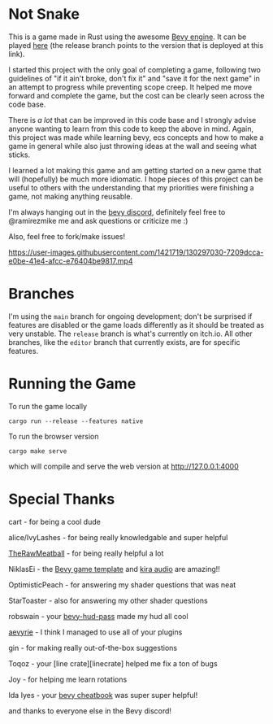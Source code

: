 # Not Snake

This is a game made in Rust using the awesome [Bevy engine][bevy]. It can be played [here][itch] (the release branch points to the version that is deployed at this link).

I started this project with the only goal of completing a game, following two guidelines of "if it ain't broke, don't fix it" and "save it for the next game" in an attempt to progress while preventing scope creep. It helped me move forward and complete the game, but the cost can be clearly seen across the code base.

There is *a lot* that can be improved in this code base and I strongly advise anyone wanting to learn from this code to keep the above in mind. Again, this project was made while learning bevy, ecs concepts and how to make a game in general while also just throwing ideas at the wall and seeing what sticks.

I learned a lot making this game and am getting started on a new game that will (hopefully) be much more idiomatic. I hope pieces of this project can be useful to others with the understanding that my priorities were finishing a game, not making anything reusable. 

I'm always hanging out in the [bevy discord][bevy-discord], definitely feel free to @ramirezmike me and ask questions or criticize me :)

Also, feel free to fork/make issues!

https://user-images.githubusercontent.com/1421719/130297030-7209dcca-e0be-41e4-afcc-e76404be9817.mp4

# Branches

I'm using the `main` branch for ongoing development; don't be surprised if features are disabled or the game loads differently as it should be treated as very unstable. The `release` branch is what's currently on itch.io. All other branches, like the `editor` branch that currently exists, are for specific features.

# Running the Game

To run the game locally

```
cargo run --release --features native
```

To run the browser version

```
cargo make serve
```

which will compile and serve the web version at http://127.0.0.1:4000

# Special Thanks
cart - for being a cool dude

alice/IvyLashes - for being really knowledgable and super helpful

[TheRawMeatball][meatball] - for being really helpful a lot

NiklasEi - the [Bevy game template][bevy-template] and [kira audio][audio] are amazing!!

OptimisticPeach - for answering my shader questions that was neat

StarToaster - also for answering my other shader questions 

robswain - your [bevy-hud-pass][bevy-hud-pass] made my hud all cool

[aevyrie][aevyrie] - I think I managed to use all of your plugins

gin - for making really out-of-the-box suggestions

Toqoz - your [line crate][linecrate] helped me fix a ton of bugs

Joy - for helping me learn rotations

Ida Iyes - your [bevy cheatbook][cheatbook] was super super helpful!

and thanks to everyone else in the Bevy discord!


[bevy]: https://bevyengine.org/
[itch]: https://ramirezmike2.itch.io/not-snake 
[bevy-discord]: https://discord.gg/bevy
[bevy-template]: https://github.com/NiklasEi/bevy_game_template
[aevyrie]: https://github.com/aevyrie
[audio]: https://github.com/NiklasEi/bevy_kira_audio
[meatball]: https://github.com/TheRawMeatball
[bevy-hud-pass]: https://github.com/superdump/bevy-hud-pass
[cheatbook]: https://github.com/bevy-cheatbook/bevy-cheatbook
[lincrate]: https://github.com/Toqozz/bevy_debug_lines
